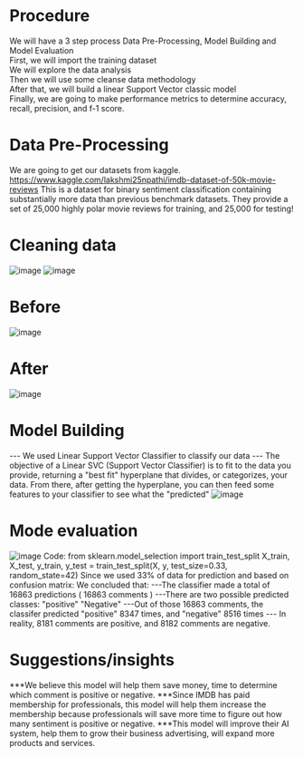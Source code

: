 # Procedure 
We will have a  3 step process    Data Pre-Processing, Model Building and Model Evaluation  
First, we will import the training dataset  
We will explore the data analysis  
Then we will use some cleanse data methodology   
After that, we will build a linear Support Vector classic model  
Finally, we  are going to make performance metrics to determine accuracy, recall, precision, and f-1 score.   
# Data Pre-Processing 	
We are going to get our datasets from kaggle. 
https://www.kaggle.com/lakshmi25npathi/imdb-dataset-of-50k-movie-reviews
This is a dataset for binary sentiment classification containing substantially more data than previous benchmark datasets. They provide a set of 25,000 highly polar movie reviews for training, and 25,000 for testing!
# Cleaning data
![image](https://user-images.githubusercontent.com/99052999/153985326-cbd3969e-bfa9-4146-9a84-b039ccdcfab5.png)
![image](https://user-images.githubusercontent.com/99052999/153985333-aeeeeaa2-925b-47f7-9ea6-88701a58f67d.png)

# Before
![image](https://user-images.githubusercontent.com/99052999/153985392-5a7f7d3d-8c99-48bc-a84f-a917afa80e4e.png)
# After
![image](https://user-images.githubusercontent.com/99052999/153985400-d12fb171-9a55-477f-b2b2-2c3e783139c9.png)
# Model Building 
--- We used Linear Support Vector Classifier to classify our data
--- The objective of a Linear SVC (Support Vector Classifier) is to fit to the data you provide, returning a "best fit" hyperplane that divides, or categorizes, your data. From there, after getting the hyperplane, you can then feed some features to your classifier to see what the "predicted" 
![image](https://user-images.githubusercontent.com/99052999/153985248-09792c6d-cc8c-4735-a400-6d34a581f035.png)
# Mode evaluation
![image](https://user-images.githubusercontent.com/99052999/153985453-c6975bc6-2d04-401e-bf36-5de7fd0b806d.png)
 Code: from sklearn.model_selection import train_test_split
X_train, X_test, y_train, y_test = train_test_split(X, y, test_size=0.33, random_state=42)
Since we used 33% of data for prediction and based on confusion matrix:
We concluded that:
---The classifier made a total of 16863 predictions ( 16863 comments )
---There are two possible predicted classes: "positive" "Negative"
---Out of those 16863 comments, the classifer predicted "positive" 8347 times, and "negative" 8516 times
--- In reality, 8181 comments are positive, and 8182 comments are negative. 
# Suggestions/insights 
***We believe this model will help them save money, time to determine which comment is positive or negative. 
***Since IMDB has paid membership for professionals, this model will help them increase the membership because professionals will save more time to figure out how many sentiment is positive or negative. 
***This model will improve their AI system, help them to grow their business advertising, will expand  more products and services. 




